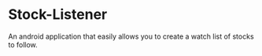 # Stock-Listener

An android application that easily allows you to create a watch list of stocks to follow.
